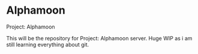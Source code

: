 # Alphamoon
Project: Alphamoon

This will be the repository for Project: Alphamoon server. Huge WIP as i am still learning everything about git.

